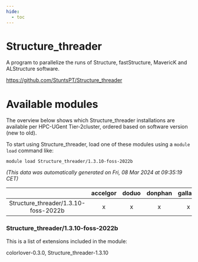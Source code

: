 ```yaml
---
hide:
  - toc
---
```


Structure_threader
==================


A program to parallelize the runs of Structure, fastStructure, MavericK and ALStructure software.

https://github.com/StuntsPT/Structure_threader
# Available modules


The overview below shows which Structure_threader installations are available per HPC-UGent Tier-2cluster, ordered based on software version (new to old).

To start using Structure_threader, load one of these modules using a `module load` command like:

```shell
module load Structure_threader/1.3.10-foss-2022b
```

*(This data was automatically generated on Fri, 08 Mar 2024 at 09:35:19 CET)*  

| |accelgor|doduo|donphan|gallade|joltik|skitty|
| :---: | :---: | :---: | :---: | :---: | :---: | :---: |
|Structure_threader/1.3.10-foss-2022b|x|x|x|x|x|x|


### Structure_threader/1.3.10-foss-2022b

This is a list of extensions included in the module:

colorlover-0.3.0, Structure_threader-1.3.10